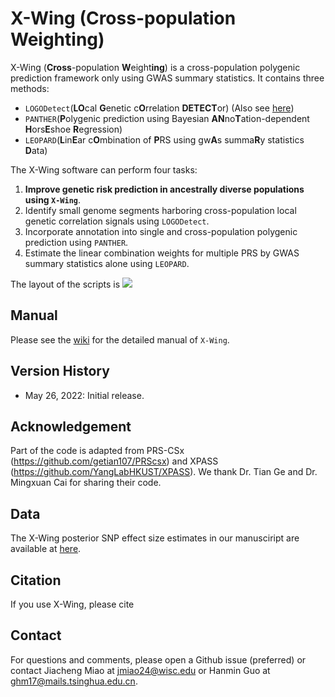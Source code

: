 # X-Wing (Cross-population Weighting) 
X-Wing (**Cross**-population **W**eight**ing**) is a cross-population polygenic prediction framework only using GWAS summary statistics. It contains three methods:

* `LOGODetect`(**LO**cal **G**enetic c**O**rrelation **DETECT**or) (Also see [here](https://github.com/ghm17/LOGODetect))
* `PANTHER`(**P**olygenic prediction using Bayesian **AN**no**T**ation-dependent **H**ors**E**shoe **R**egression)
* `LEOPARD`(**L**in**E**ar c**O**mbination of **P**RS using gw**A**s summa**R**y statistics **D**ata)

The X-Wing software can perform four tasks:
1. **Improve genetic risk prediction in ancestrally diverse populations using `X-Wing`**.
2. Identify small genome segments harboring cross-population local genetic correlation signals using `LOGODetect`.
3. Incorporate annotation into single and cross-population polygenic prediction using `PANTHER`.
4. Estimate the linear combination weights for multiple PRS by GWAS summary statistics alone using `LEOPARD`.

The layout of the scripts is
![](https://github.com/qlu-lab/X-Wing/blob/main/Fig1_Github.png)

## Manual

Please see the [wiki](https://github.com/qlu-lab/X-Wing_tmp/wiki) for the detailed manual of `X-Wing`.


## Version History
* May 26, 2022: Initial release.



## Acknowledgement

Part of the code is adapted from PRS-CSx (https://github.com/getian107/PRScsx) and XPASS (https://github.com/YangLabHKUST/XPASS). We thank Dr. Tian Ge and Dr. Mingxuan Cai for sharing their code.

## Data

The X-Wing posterior SNP effect size estimates in our manusciript are available at [here]().

## Citation

If you use X-Wing, please cite


## Contact

For questions and comments, please open a Github issue (preferred) or contact Jiacheng Miao at jmiao24@wisc.edu or Hanmin Guo at ghm17@mails.tsinghua.edu.cn. 
